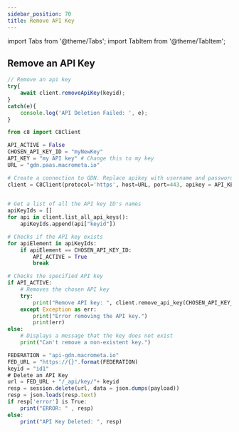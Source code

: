 ```yaml
---
sidebar_position: 70
title: Remove API Key
---
```


import Tabs from '@theme/Tabs';
import TabItem from '@theme/TabItem';

## Remove an API Key

<Tabs groupId="operating-systems">
<TabItem value="js" label="Javascript">

```js
// Remove an api key
try{
    await client.removeApiKey(keyid);
}
catch(e){
    console.log('API Deletion Failed: ', e);   
}
```

</TabItem>
<TabItem value="py" label="Python">

```py
from c8 import C8Client

API_ACTIVE = False
CHOSEN_API_KEY_ID = "myNewKey"
API_KEY = "my API key" # Change this to my key
URL = "gdn.paas.macrometa.io"

# Create a connection to GDN. Replace apikey with username and password if needed
client = C8Client(protocol='https', host=URL, port=443, apikey = API_KEY)

                        
# Get a list of all the API key ID's names
apiKeyIds = []
for api in client.list_all_api_keys():
    apiKeyIds.append(api["keyid"])

# Checks if the API key exists
for apiElement in apiKeyIds:
    if apiElement == CHOSEN_API_KEY_ID:
        API_ACTIVE = True
        break

# Checks the specified API key
if API_ACTIVE:
    # Removes the chosen API key
    try:
        print("Remove API key: ", client.remove_api_key(CHOSEN_API_KEY_ID))
    except Exception as err:
        print("Error removing the API key.")
        print(err)
else:
    # Displays a message that the key does not exist
    print("Can't remove a non-existent key.")
```

</TabItem>
<TabItem value="RA" label="Rest API">

```js
FEDERATION = "api-gdn.macrometa.io"
FED_URL = "https://{}".format(FEDERATION)
keyid = "id1"
# Delete an API Key
url = FED_URL + "/_api/key/"+ keyid
resp = session.delete(url, data = json.dumps(payload))
resp = json.loads(resp.text)
if resp['error'] is True:
    print("ERROR: " , resp)
else:
    print("API Key Deleted: ", resp)
```

</TabItem>
</Tabs>
